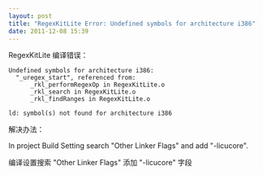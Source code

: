 ```yaml
---
layout: post
title: "RegexKitLite Error: Undefined symbols for architecture i386"
date: 2011-12-08 15:39
---
```


RegexKitLite 编译错误：

```
Undefined symbols for architecture i386:
  "_uregex_start", referenced from:
      _rkl_performRegexOp in RegexKitLite.o
      _rkl_search in RegexKitLite.o
      _rkl_findRanges in RegexKitLite.o

ld: symbol(s) not found for architecture i386
```

解决办法：

In project Build Setting search "Other Linker Flags" and add "-licucore".

编译设置搜索 "Other Linker Flags" 添加 "-licucore" 字段

